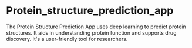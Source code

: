 # Protein_structure_prediction_app
 The Protein Structure Prediction App uses deep learning to predict protein structures. It aids in understanding protein function and supports drug discovery. It's a user-friendly tool for researchers.
